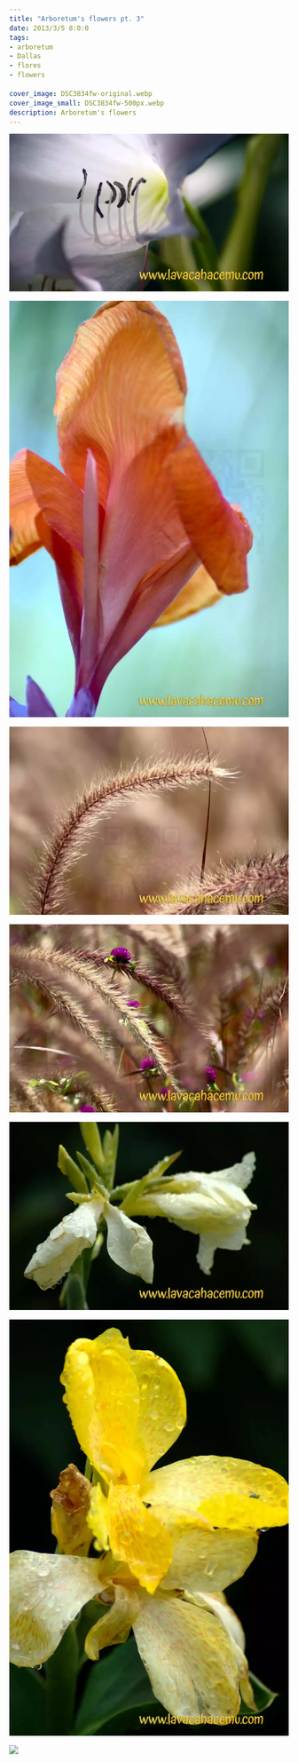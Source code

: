 ```yaml
---
title: "Arboretum's flowers pt. 3"
date: 2013/3/5 8:0:0
tags: 
- arboretum
- Dallas
- flores
- flowers

cover_image: DSC3834fw-original.webp
cover_image_small: DSC3834fw-500px.webp
description: Arboretum's flowers
---
```

[![](DSC3834fw-800px.webp)](DSC3834fw-original.webp)

  

[![](DSC3837fw-800px.webp)](DSC3837fw-original.webp)

  

[![](DSC3873fw-800px.webp)](DSC3873fw-original.webp)

  

[![](DSC3874fw-800px.webp)](DSC3874fw-original.webp)

  

[![](DSC03697fw-800px.webp)](DSC03697fw-original.webp)

  

[![](DSC03699fw-800px.webp)](DSC03699fw-original.webp)

  

[![](P7130746fw_small.JPG)](P7130746fw_original.JPG)
